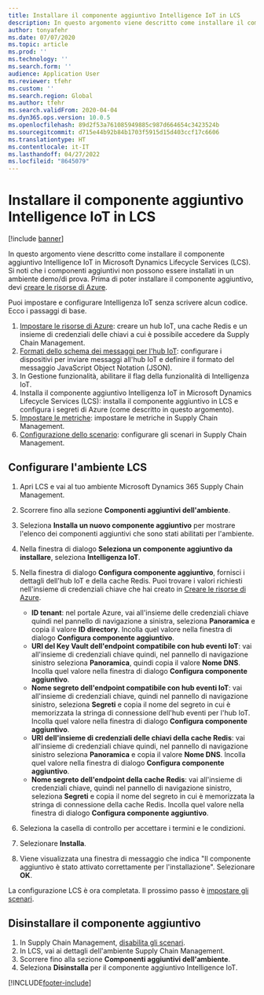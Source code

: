 ```yaml
---
title: Installare il componente aggiuntivo Intelligence IoT in LCS
description: In questo argomento viene descritto come installare il componente aggiuntivo Intelligence IoT in Microsoft Dynamics Lifecycle Services (LCS).
author: tonyafehr
ms.date: 07/07/2020
ms.topic: article
ms.prod: ''
ms.technology: ''
ms.search.form: ''
audience: Application User
ms.reviewer: tfehr
ms.custom: ''
ms.search.region: Global
ms.author: tfehr
ms.search.validFrom: 2020-04-04
ms.dyn365.ops.version: 10.0.5
ms.openlocfilehash: 89d2f53a761085949885c987d664654c3423524b
ms.sourcegitcommit: d715e44b92b84b1703f5915d15d403ccf17c6606
ms.translationtype: HT
ms.contentlocale: it-IT
ms.lasthandoff: 04/27/2022
ms.locfileid: "8645079"
---
```

# <a name="install-the-iot-intelligence-add-in-in-lcs"></a>Installare il componente aggiuntivo Intelligence IoT in LCS

[!include [banner](../../includes/banner.md)]

In questo argomento viene descritto come installare il componente aggiuntivo Intelligence IoT in Microsoft Dynamics Lifecycle Services (LCS). Si noti che i componenti aggiuntivi non possono essere installati in un ambiente demo/di prova. Prima di poter installare il componente aggiuntivo, devi [creare le risorse di Azure](iot-azure-setup.md).

Puoi impostare e configurare Intelligenza IoT senza scrivere alcun codice. Ecco i passaggi di base.

1. [Impostare le risorse di Azure](iot-azure-setup.md): creare un hub IoT, una cache Redis e un insieme di credenziali delle chiavi a cui è possibile accedere da Supply Chain Management.
2. [Formati dello schema dei messaggi per l'hub IoT](iot-schema-format.md): configurare i dispositivi per inviare messaggi all'hub IoT e definire il formato del messaggio JavaScript Object Notation (JSON).
3. In Gestione funzionalità, abilitare il flag della funzionalità di Intelligenza IoT.
4. Installa il componente aggiuntivo Intelligenza IoT in Microsoft Dynamics Lifecycle Services (LCS): installa il componente aggiuntivo in LCS e configura i segreti di Azure (come descritto in questo argomento).
5. [Impostare le metriche](iot-metrics-setup.md): impostare le metriche in Supply Chain Management.
6. [Configurazione dello scenario](iot-scenario-setup.md): configurare gli scenari in Supply Chain Management.

## <a name="set-up-the-lcs-environment"></a>Configurare l'ambiente LCS

1. Apri LCS e vai al tuo ambiente Microsoft Dynamics 365 Supply Chain Management.
2. Scorrere fino alla sezione **Componenti aggiuntivi dell'ambiente**.
3. Seleziona **Installa un nuovo componente aggiuntivo** per mostrare l'elenco dei componenti aggiuntivi che sono stati abilitati per l'ambiente.
4. Nella finestra di dialogo **Seleziona un componente aggiuntivo da installare**, seleziona **Intelligenza IoT**.
5. Nella finestra di dialogo **Configura componente aggiuntivo**, fornisci i dettagli dell'hub IoT e della cache Redis. Puoi trovare i valori richiesti nell'insieme di credenziali chiave che hai creato in [Creare le risorse di Azure](iot-azure-setup.md).

    + **ID tenant**: nel portale Azure, vai all'insieme delle credenziali chiave quindi nel pannello di navigazione a sinistra, seleziona **Panoramica** e copia il valore **ID directory**. Incolla quel valore nella finestra di dialogo **Configura componente aggiuntivo**.
    + **URI del Key Vault dell'endpoint compatibile con hub eventi IoT**: vai all'insieme di credenziali chiave quindi, nel pannello di navigazione sinistro seleziona **Panoramica**, quindi copia il valore **Nome DNS**. Incolla quel valore nella finestra di dialogo **Configura componente aggiuntivo**.
    + **Nome segreto dell'endpoint compatibile con hub eventi IoT**: vai all'insieme di credenziali chiave, quindi nel pannello di navigazione sinistro, seleziona **Segreti** e copia il nome del segreto in cui è memorizzata la stringa di connessione dell'hub eventi per l'hub IoT. Incolla quel valore nella finestra di dialogo **Configura componente aggiuntivo**.
    + **URI dell'insieme di credenziali delle chiavi della cache Redis**: vai all'insieme di credenziali chiave quindi, nel pannello di navigazione sinistro seleziona **Panoramica** e copia il valore **Nome DNS**. Incolla quel valore nella finestra di dialogo **Configura componente aggiuntivo**.
    + **Nome segreto dell'endpoint della cache Redis**: vai all'insieme di credenziali chiave, quindi nel pannello di navigazione sinistro, seleziona **Segreti** e copia il nome del segreto in cui è memorizzata la stringa di connessione della cache Redis. Incolla quel valore nella finestra di dialogo **Configura componente aggiuntivo**.

6. Seleziona la casella di controllo per accettare i termini e le condizioni.
7. Selezionare **Installa**.
8. Viene visualizzata una finestra di messaggio che indica "Il componente aggiuntivo è stato attivato correttamente per l'installazione". Selezionare **OK**.

La configurazione LCS è ora completata. Il prossimo passo è [impostare gli scenari](iot-scenario-setup.md).

## <a name="uninstall-the-add-in"></a><a id="uninstall-addin"></a>Disinstallare il componente aggiuntivo

1. In Supply Chain Management, [disabilita gli scenari](iot-scenario-setup.md#disable-a-scenario).
2. In LCS, vai ai dettagli dell'ambiente Supply Chain Management.
3. Scorrere fino alla sezione **Componenti aggiuntivi dell'ambiente**.
4. Seleziona **Disinstalla** per il componente aggiuntivo Intelligence IoT.


[!INCLUDE[footer-include](../../includes/footer-banner.md)]
